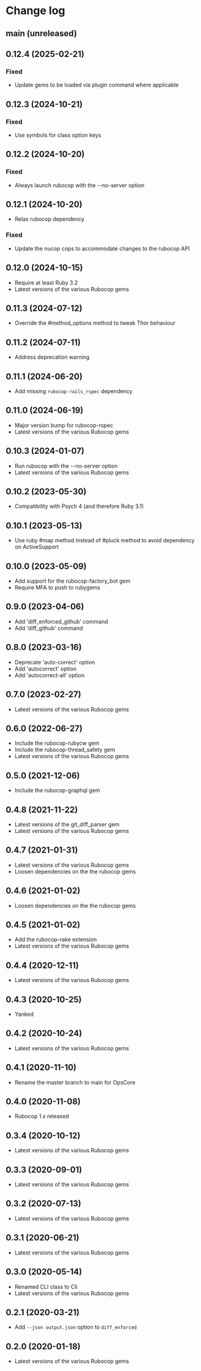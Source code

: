 # Change log

## main (unreleased)

## 0.12.4 (2025-02-21)

### Fixed

* Update gems to be loaded via plugin command where applicable

## 0.12.3 (2024-10-21)

### Fixed

* Use symbols for class option keys

## 0.12.2 (2024-10-20)

### Fixed

* Always launch rubocop with the --no-server option

## 0.12.1 (2024-10-20)

* Relax rubocop dependency

### Fixed

* Update the nucop cops to accommodate changes to the rubocop API

## 0.12.0 (2024-10-15)

* Require at least Ruby 3.2
* Latest versions of the various Rubocop gems

## 0.11.3 (2024-07-12)

* Override the #method_options method to tweak Thor behaviour

## 0.11.2 (2024-07-11)

* Address deprecation warning

## 0.11.1 (2024-06-20)

* Add missing `rubocop-rails_rspec` dependency

## 0.11.0 (2024-06-19)

* Major version bump for rubocop-rspec
* Latest versions of the various Rubocop gems

## 0.10.3 (2024-01-07)

* Run rubocop with the --no-server option
* Latest versions of the various Rubocop gems

## 0.10.2 (2023-05-30)

* Compatibility with Psych 4 (and therefore Ruby 3.1)

## 0.10.1 (2023-05-13)

* Use ruby #map method instead of #pluck method to avoid dependency on ActiveSupport

## 0.10.0 (2023-05-09)

* Add support for the rubocop-factory_bot gem
* Require MFA to push to rubygems

## 0.9.0 (2023-04-06)

* Add 'diff_enforced_github' command
* Add 'diff_github' command

## 0.8.0 (2023-03-16)

* Deprecate 'auto-correct' option
* Add 'autocorrect' option
* Add 'autocorrect-all' option

## 0.7.0 (2023-02-27)

* Latest versions of the various Rubocop gems

## 0.6.0 (2022-06-27)

* Include the rubocop-rubycw gem
* Include the rubocop-thread_safety gem
* Latest versions of the various Rubocop gems

## 0.5.0 (2021-12-06)

* Include the rubocop-graphql gem

## 0.4.8 (2021-11-22)

* Latest versions of the git_diff_parser gem
* Latest versions of the various Rubocop gems

## 0.4.7 (2021-01-31)

* Latest versions of the various Rubocop gems
* Loosen dependencies on the the rubocop gems

## 0.4.6 (2021-01-02)

* Loosen dependencies on the the rubocop gems

## 0.4.5 (2021-01-02)

* Add the rubocop-rake extension
* Latest versions of the various Rubocop gems

## 0.4.4 (2020-12-11)

* Latest versions of the various Rubocop gems

## 0.4.3 (2020-10-25)

* Yanked

## 0.4.2 (2020-10-24)

* Latest versions of the various Rubocop gems

## 0.4.1 (2020-11-10)

* Rename the master branch to main for OpsCore

## 0.4.0 (2020-11-08)

* Rubocop 1.x released

## 0.3.4 (2020-10-12)

* Latest versions of the various Rubocop gems

## 0.3.3 (2020-09-01)

* Latest versions of the various Rubocop gems

## 0.3.2 (2020-07-13)

* Latest versions of the various Rubocop gems

## 0.3.1 (2020-06-21)

* Latest versions of the various Rubocop gems

## 0.3.0 (2020-05-14)

* Renamed CLI class to Cli
* Latest versions of the various Rubocop gems

## 0.2.1 (2020-03-21)

* Add `--json output.json` option to `diff_enforced`

## 0.2.0 (2020-01-18)

* Latest versions of the various Rubocop gems
